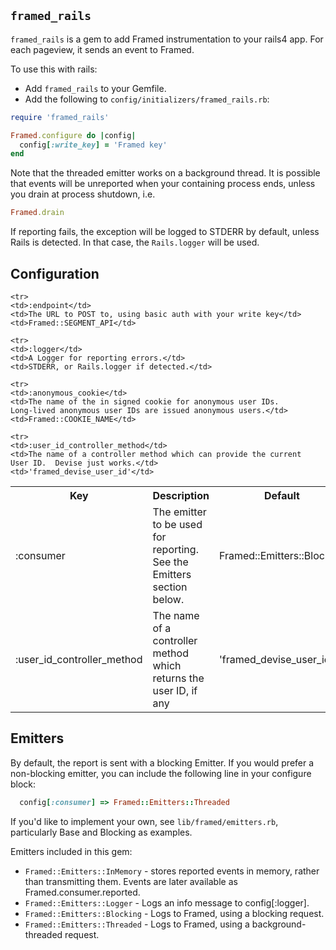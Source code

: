 `framed_rails`
------------

`framed_rails` is a gem to add Framed instrumentation to your rails4
app.  For each pageview, it sends an event to Framed.

To use this with rails:


 * Add `framed_rails` to your Gemfile.
 * Add the following to `config/initializers/framed_rails.rb`:

```ruby
require 'framed_rails'

Framed.configure do |config|
  config[:write_key] = 'Framed key'
end
```

Note that the threaded emitter works on a background thread.  It is
possible that events will be unreported when your containing process
ends, unless you drain at process shutdown, i.e.

```ruby
Framed.drain
```

If reporting fails, the exception will be logged to STDERR by default,
unless Rails is detected.  In that case, the `Rails.logger` will be
used.


Configuration
-------------

<table>
	<tr>
    <th>Key</th>
    <th>Description</th>
    <th>Default</th>
  </tr>

  <tr>
    <td>:consumer</td>
    <td>The emitter to be used for reporting.  See the Emitters
    section below.</td>
    <td>Framed::Emitters::Blocking</td>
  </tr>

	<tr>
    <td>:endpoint</td>
    <td>The URL to POST to, using basic auth with your write key</td>
    <td>Framed::SEGMENT_API</td>
  </tr>

  <tr>
    <td>:user_id_controller_method</td>
    <td>The name of a controller method which returns the user ID, if
    any</td>
    <td>'framed_devise_user_id'</td>
  </tr>

	<tr>
    <td>:logger</td>
    <td>A Logger for reporting errors.</td>
    <td>STDERR, or Rails.logger if detected.</td>
  </tr>

	<tr>
    <td>:anonymous_cookie</td>
    <td>The name of the in signed cookie for anonymous user IDs.
    Long-lived anonymous user IDs are issued anonymous users.</td>
    <td>Framed::COOKIE_NAME</td>
  </tr>

	<tr>
    <td>:user_id_controller_method</td>
    <td>The name of a controller method which can provide the current
    User ID.  Devise just works.</td>
    <td>'framed_devise_user_id'</td>
  </tr>
</table>

Emitters
--------

By default, the report is sent with a blocking Emitter.  If you would
prefer a non-blocking emitter, you can include the following line in
your configure block:


```ruby
  config[:consumer] => Framed::Emitters::Threaded
```

If you'd like to implement your own, see `lib/framed/emitters.rb`,
particularly Base and Blocking as examples.

Emitters included in this gem:

 * `Framed::Emitters::InMemory` - stores reported events in memory,
   rather than transmitting them.   Events are later available as
   Framed.consumer.reported.
 * `Framed::Emitters::Logger` - Logs an info message to config[:logger].
 * `Framed::Emitters::Blocking` - Logs to Framed, using a blocking request.
 * `Framed::Emitters::Threaded` - Logs to Framed, using a background-threaded request.
